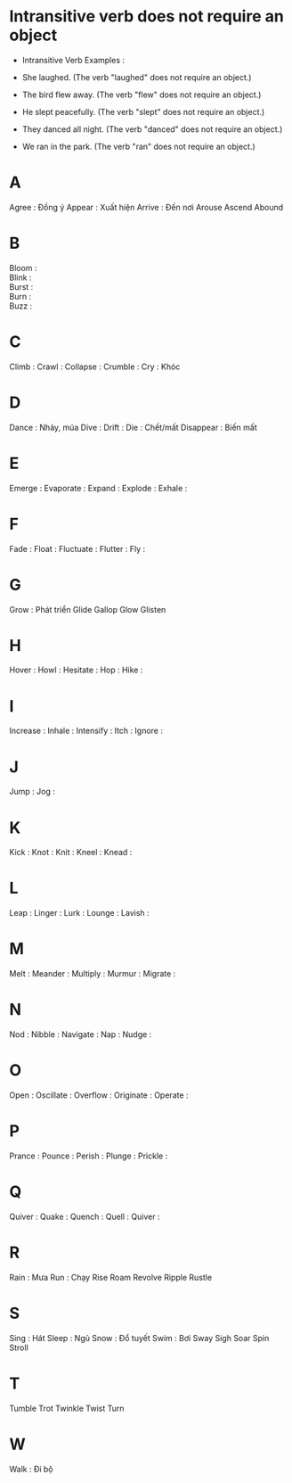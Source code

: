 # Intransitive verb does not require an object
* Intransitive Verb Examples        :

- She laughed. (The verb "laughed" does not require an object.)

- The bird flew away. (The verb "flew" does not require an object.)

- He slept peacefully. (The verb "slept" does not require an object.)

- They danced all night. (The verb "danced" does not require an object.)

- We ran in the park. (The verb "ran" does not require an object.)

# A
Agree       :	Đồng ý
Appear      :	Xuất hiện
Arrive      :	Đến nơi
Arouse
Ascend
Abound

# B
Bloom       :   
Blink       :   
Burst       :   
Burn        :   
Buzz        :   

# C
Climb       :
Crawl       :
Collapse    :
Crumble     :
Cry         :	Khóc

# D
Dance       :   Nhảy, múa
Dive        :
Drift       :
Die         :	Chết/mất
Disappear   :	Biến mất

# E
Emerge      :
Evaporate   :
Expand      :
Explode     :
Exhale      :

# F
Fade        :
Float       :
Fluctuate   :
Flutter     :
Fly         :

# G
Grow        :	Phát triển
Glide
Gallop
Glow
Glisten

# H
Hover       :
Howl        :
Hesitate    :
Hop         :
Hike        :

# I
Increase    :
Inhale      :
Intensify   :
Itch        :
Ignore      :

# J
Jump        :
Jog         :

# K
Kick        :
Knot        :
Knit        :
Kneel       :
Knead       :

# L
Leap        :
Linger      :
Lurk        :
Lounge      :
Lavish      :

# M
Melt        :
Meander     :
Multiply    :
Murmur      :
Migrate     :

# N
Nod         :
Nibble      :
Navigate    :
Nap         :
Nudge       :

# O
Open        :
Oscillate   :
Overflow    :
Originate   :
Operate     :

# P
Prance      :
Pounce      :
Perish      :
Plunge      :
Prickle     :

# Q
Quiver      :
Quake       :
Quench      :
Quell       :
Quiver      :

# R
Rain        :	Mưa
Run         :	Chạy
Rise
Roam
Revolve
Ripple
Rustle

# S
Sing        :	Hát
Sleep       :	Ngủ
Snow        :   Đổ tuyết
Swim        :   Bơi
Sway
Sigh
Soar
Spin
Stroll

# T
Tumble
Trot
Twinkle
Twist
Turn

# W
Walk        :	Đi bộ
